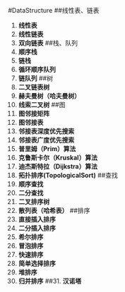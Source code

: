 #DataStructure
##线性表、链表
1. **线性表**
2. **线性链表**
3. **双向链表**
##栈、队列
4. **顺序栈**
5. **链栈**
6. **循环顺序队列**
7. **链队列**
##树
8. **二叉链表树**
9. **赫夫曼树（哈夫曼树）**
10. **线索二叉树**
##图
11. **图邻接矩阵**
12. **图邻接表**
13. **邻接表深度优先搜索**
14. **邻接表广度优先搜索**
15. **普里姆（Prim）算法**
16. **克鲁斯卡尔（Kruskal）算法**
17. **迪杰斯特拉（Dijkstra）算法**
18. **拓扑排序(TopologicalSort)**
##查找
19. **顺序查找**
20. **二分查找**
21. **二叉排序树**
22. **散列表（哈希表）**
##排序
23. **直接插入排序**
24. **二分插入排序**
25. **希尔排序**
26. **冒泡排序**
27. **快速排序**
28. **简单选择排序**
29. **堆排序**
30. **归并排序**
##31. **汉诺塔**

